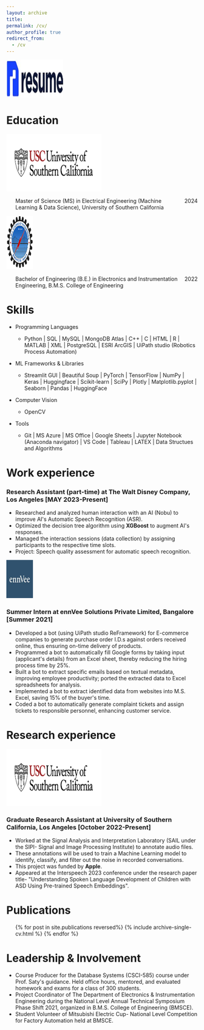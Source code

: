 ```yaml
---
layout: archive
title:
permalink: /cv/
author_profile: true
redirect_from:
  - /cv
---
```


<!-- {% include base_path %} -->

<div class="flexcontainer">
  <div>
    <a href="https://github.com/user-attachments/files/15541317/Sudarshana_Sudheendra_Rao_Resume.pdf" onclick="trackOutboundLink(this);">
      <img height="100px" src="/images/resum.jpg" width="150px">
    </a>
  </div>
</div>    

Education
======
<div class="flexcontainer">
  <div>
    <a href="https://usc.edu" onclick="trackOutboundLink(this);">
      <img height="150px" src="/images/usc_logo.png" width="250px">
    </a>
  </div>
  <div>
    <ul>
      <li style="display: flex; justify-content: space-between;">
        <span>Master of Science (MS) in Electrical Engineering (Machine Learning & Data Science), University of Southern California</span>
        <span>2024</span>
      </li>
    </ul>
  </div>
</div>

<div class="flexcontainer">
  <div>
    <a href="https://www.bmsce.ac.in/" onclick="trackOutboundLink(this);">
      <img height="140px" src="/images/bmsce_logo.jpg" width="70px">
    </a>
  </div>
  <div>
    <ul>
      <li style="display: flex; justify-content: space-between;">
      <span>Bachelor of Engineering (B.E.) in Electronics and Instrumentation Engineering, B.M.S. College of Engineering</span>
        <span>2022</span>
      </li>
    </ul>
  </div>
</div>

Skills
======

* Programming Languages
  * Python  \|  SQL  \|  MySQL  \|  MongoDB Atlas  \|  C++  \|  C  \|  HTML  \|  R  \|  MATLAB  \| XML  \|  PostgreSQL  \|  ESRI ArcGIS  \|  UiPath studio (Robotics Process Automation) 

* ML Frameworks & Libraries
  * Streamlit GUI  \|  Beautiful Soup  \|  PyTorch  \|  TensorFlow  \| NumPy \|  Keras  \|  Huggingface  \|  Scikit-learn  \|  SciPy  \|  Plotly  \|  Matplotlib.pyplot  \|  Seaborn  \|  Pandas  \|  HuggingFace

* Computer Vision
  * OpenCV

* Tools
  * Git  \|  MS Azure  \|  MS Office  \|  Google Sheets  \|  Jupyter Notebook (Anaconda navigator)  \|  VS Code  \|  Tableau  \|  LATEX  \|  Data Structues and Algorithms  

Work experience
======
### Research Assistant (part-time) at The Walt Disney Company, Los Angeles [MAY 2023-Present]
  * Researched and analyzed human interaction with an AI (Nobu) to improve AI's Automatic Speech Recognition (ASR).
  * Optimized the decision tree algorithm using **XGBoost** to augment AI's responses.
  * Managed the interaction sessions (data collection) by assigning participants to the respective time slots.
  * Project: Speech quality assessment for automatic speech recognition.

 <div class="flexcontainer">
  <div>
    <a href="https://ennvee.com/" onclick="trackOutboundLink(this);">
      <img height="100px" src="/images/ennlogog.jpeg" width="70px">
    </a>
  </div>
</div>

### Summer Intern at ennVee Solutions Private Limited, Bangalore [Summer 2021]
  *  Developed a bot (using UiPath studio ReFramework) for E-commerce companies to generate purchase order I.D.s against orders received online, thus ensuring on-time delivery of products.
  *  Programmed a bot to automatically fill Google forms by taking input (applicant's details) from an Excel sheet, thereby reducing the hiring process time by 25%.
  *  Built a bot to extract specific emails based on textual metadata, improving employee productivity; ported the extracted data to Excel spreadsheets for analysis.
  *  Implemented a bot to extract identified data from websites into M.S. Excel, saving 15% of the buyer's time.
  *  Coded a bot to automatically generate complaint tickets and assign tickets to responsible personnel, enhancing customer service.

Research experience
======
<div class="flexcontainer">
  <div>
    <a href="https://sail.usc.edu/" onclick="trackOutboundLink(this);">
      <img height="150px" src="/images/usc_logo.png" width="250px">
    </a>
  </div>
 </div>
 
### Graduate Research Assistant at University of Southern California, Los Angeles [October 2022-Present]
* Worked at the Signal Analysis and Interpretation Laboratory (SAIL under the SIPI- Signal and Image Processing Institute) to annotate audio files. 
* These annotations will be used to train a Machine Learning model to identify, classify, and filter out the noise in recorded conversations.
* This project was funded by **Apple**.
* Appeared at the Interspeech 2023 conference under the research paper title- "Understanding Spoken Language Development of Children with ASD Using Pre-trained Speech Embeddings".

Publications
======
  <ul>{% for post in site.publications reversed%}
    {% include archive-single-cv.html %}
  {% endfor %}</ul>
  
Leadership & Involvement
======
* Course Producer for the Database Systems (CSCI-585) course under Prof. Saty's guidance. Held office hours, mentored, and evaluated homework and exams for a class of 300 students.
* Project Coordinator of The Department of Electronics & Instrumentation Engineering during the National Level Annual Technical Symposium Phase Shift 2021, organized in B.M.S. College of Engineering (BMSCE).
* Student Volunteer of Mitsubishi Electric Cup- National Level Competition for Factory Automation held at BMSCE.          
